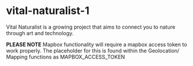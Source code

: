 # vital-naturalist-1
Vital Naturalist is a growing project that aims to connect you to nature through art and technology.


**PLEASE NOTE**
Mapbox functionality will require a mapbox access token to work properly. The placeholder for this is found within the Geolocation/ Mapping functions as MAPBOX_ACCESS_TOKEN
